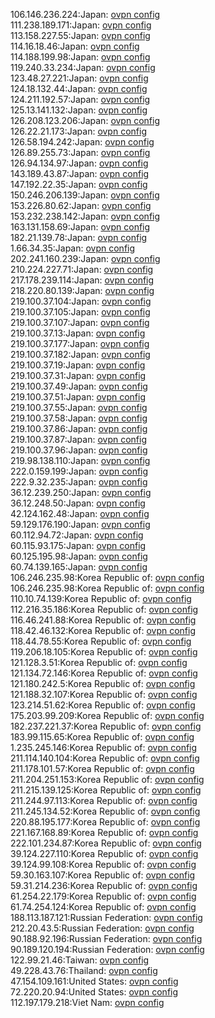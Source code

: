 106.146.236.224:Japan: [ovpn config](vpn/106_146_236_224.ovpn)  
111.238.189.171:Japan: [ovpn config](vpn/111_238_189_171.ovpn)  
113.158.227.55:Japan: [ovpn config](vpn/113_158_227_55.ovpn)  
114.16.18.46:Japan: [ovpn config](vpn/114_16_18_46.ovpn)  
114.188.199.98:Japan: [ovpn config](vpn/114_188_199_98.ovpn)  
119.240.33.234:Japan: [ovpn config](vpn/119_240_33_234.ovpn)  
123.48.27.221:Japan: [ovpn config](vpn/123_48_27_221.ovpn)  
124.18.132.44:Japan: [ovpn config](vpn/124_18_132_44.ovpn)  
124.211.192.57:Japan: [ovpn config](vpn/124_211_192_57.ovpn)  
125.13.141.132:Japan: [ovpn config](vpn/125_13_141_132.ovpn)  
126.208.123.206:Japan: [ovpn config](vpn/126_208_123_206.ovpn)  
126.22.21.173:Japan: [ovpn config](vpn/126_22_21_173.ovpn)  
126.58.194.242:Japan: [ovpn config](vpn/126_58_194_242.ovpn)  
126.89.255.73:Japan: [ovpn config](vpn/126_89_255_73.ovpn)  
126.94.134.97:Japan: [ovpn config](vpn/126_94_134_97.ovpn)  
143.189.43.87:Japan: [ovpn config](vpn/143_189_43_87.ovpn)  
147.192.22.35:Japan: [ovpn config](vpn/147_192_22_35.ovpn)  
150.246.206.139:Japan: [ovpn config](vpn/150_246_206_139.ovpn)  
153.226.80.62:Japan: [ovpn config](vpn/153_226_80_62.ovpn)  
153.232.238.142:Japan: [ovpn config](vpn/153_232_238_142.ovpn)  
163.131.158.69:Japan: [ovpn config](vpn/163_131_158_69.ovpn)  
182.21.139.78:Japan: [ovpn config](vpn/182_21_139_78.ovpn)  
1.66.34.35:Japan: [ovpn config](vpn/1_66_34_35.ovpn)  
202.241.160.239:Japan: [ovpn config](vpn/202_241_160_239.ovpn)  
210.224.227.71:Japan: [ovpn config](vpn/210_224_227_71.ovpn)  
217.178.239.114:Japan: [ovpn config](vpn/217_178_239_114.ovpn)  
218.220.80.139:Japan: [ovpn config](vpn/218_220_80_139.ovpn)  
219.100.37.104:Japan: [ovpn config](vpn/219_100_37_104.ovpn)  
219.100.37.105:Japan: [ovpn config](vpn/219_100_37_105.ovpn)  
219.100.37.107:Japan: [ovpn config](vpn/219_100_37_107.ovpn)  
219.100.37.13:Japan: [ovpn config](vpn/219_100_37_13.ovpn)  
219.100.37.177:Japan: [ovpn config](vpn/219_100_37_177.ovpn)  
219.100.37.182:Japan: [ovpn config](vpn/219_100_37_182.ovpn)  
219.100.37.19:Japan: [ovpn config](vpn/219_100_37_19.ovpn)  
219.100.37.31:Japan: [ovpn config](vpn/219_100_37_31.ovpn)  
219.100.37.49:Japan: [ovpn config](vpn/219_100_37_49.ovpn)  
219.100.37.51:Japan: [ovpn config](vpn/219_100_37_51.ovpn)  
219.100.37.55:Japan: [ovpn config](vpn/219_100_37_55.ovpn)  
219.100.37.58:Japan: [ovpn config](vpn/219_100_37_58.ovpn)  
219.100.37.86:Japan: [ovpn config](vpn/219_100_37_86.ovpn)  
219.100.37.87:Japan: [ovpn config](vpn/219_100_37_87.ovpn)  
219.100.37.96:Japan: [ovpn config](vpn/219_100_37_96.ovpn)  
219.98.138.110:Japan: [ovpn config](vpn/219_98_138_110.ovpn)  
222.0.159.199:Japan: [ovpn config](vpn/222_0_159_199.ovpn)  
222.9.32.235:Japan: [ovpn config](vpn/222_9_32_235.ovpn)  
36.12.239.250:Japan: [ovpn config](vpn/36_12_239_250.ovpn)  
36.12.248.50:Japan: [ovpn config](vpn/36_12_248_50.ovpn)  
42.124.162.48:Japan: [ovpn config](vpn/42_124_162_48.ovpn)  
59.129.176.190:Japan: [ovpn config](vpn/59_129_176_190.ovpn)  
60.112.94.72:Japan: [ovpn config](vpn/60_112_94_72.ovpn)  
60.115.93.175:Japan: [ovpn config](vpn/60_115_93_175.ovpn)  
60.125.195.98:Japan: [ovpn config](vpn/60_125_195_98.ovpn)  
60.74.139.165:Japan: [ovpn config](vpn/60_74_139_165.ovpn)  
106.246.235.98:Korea Republic of: [ovpn config](vpn/106_246_235_98.ovpn)  
106.246.235.98:Korea Republic of: [ovpn config](vpn/106_246_235_98.ovpn)  
110.10.74.139:Korea Republic of: [ovpn config](vpn/110_10_74_139.ovpn)  
112.216.35.186:Korea Republic of: [ovpn config](vpn/112_216_35_186.ovpn)  
116.46.241.88:Korea Republic of: [ovpn config](vpn/116_46_241_88.ovpn)  
118.42.46.132:Korea Republic of: [ovpn config](vpn/118_42_46_132.ovpn)  
118.44.78.55:Korea Republic of: [ovpn config](vpn/118_44_78_55.ovpn)  
119.206.18.105:Korea Republic of: [ovpn config](vpn/119_206_18_105.ovpn)  
121.128.3.51:Korea Republic of: [ovpn config](vpn/121_128_3_51.ovpn)  
121.134.72.146:Korea Republic of: [ovpn config](vpn/121_134_72_146.ovpn)  
121.180.242.5:Korea Republic of: [ovpn config](vpn/121_180_242_5.ovpn)  
121.188.32.107:Korea Republic of: [ovpn config](vpn/121_188_32_107.ovpn)  
123.214.51.62:Korea Republic of: [ovpn config](vpn/123_214_51_62.ovpn)  
175.203.99.209:Korea Republic of: [ovpn config](vpn/175_203_99_209.ovpn)  
182.237.221.37:Korea Republic of: [ovpn config](vpn/182_237_221_37.ovpn)  
183.99.115.65:Korea Republic of: [ovpn config](vpn/183_99_115_65.ovpn)  
1.235.245.146:Korea Republic of: [ovpn config](vpn/1_235_245_146.ovpn)  
211.114.140.104:Korea Republic of: [ovpn config](vpn/211_114_140_104.ovpn)  
211.178.101.57:Korea Republic of: [ovpn config](vpn/211_178_101_57.ovpn)  
211.204.251.153:Korea Republic of: [ovpn config](vpn/211_204_251_153.ovpn)  
211.215.139.125:Korea Republic of: [ovpn config](vpn/211_215_139_125.ovpn)  
211.244.97.113:Korea Republic of: [ovpn config](vpn/211_244_97_113.ovpn)  
211.245.134.52:Korea Republic of: [ovpn config](vpn/211_245_134_52.ovpn)  
220.88.195.177:Korea Republic of: [ovpn config](vpn/220_88_195_177.ovpn)  
221.167.168.89:Korea Republic of: [ovpn config](vpn/221_167_168_89.ovpn)  
222.101.234.87:Korea Republic of: [ovpn config](vpn/222_101_234_87.ovpn)  
39.124.227.110:Korea Republic of: [ovpn config](vpn/39_124_227_110.ovpn)  
39.124.99.108:Korea Republic of: [ovpn config](vpn/39_124_99_108.ovpn)  
59.30.163.107:Korea Republic of: [ovpn config](vpn/59_30_163_107.ovpn)  
59.31.214.236:Korea Republic of: [ovpn config](vpn/59_31_214_236.ovpn)  
61.254.22.179:Korea Republic of: [ovpn config](vpn/61_254_22_179.ovpn)  
61.74.254.124:Korea Republic of: [ovpn config](vpn/61_74_254_124.ovpn)  
188.113.187.121:Russian Federation: [ovpn config](vpn/188_113_187_121.ovpn)  
212.20.43.5:Russian Federation: [ovpn config](vpn/212_20_43_5.ovpn)  
90.188.92.196:Russian Federation: [ovpn config](vpn/90_188_92_196.ovpn)  
90.189.120.194:Russian Federation: [ovpn config](vpn/90_189_120_194.ovpn)  
122.99.21.46:Taiwan: [ovpn config](vpn/122_99_21_46.ovpn)  
49.228.43.76:Thailand: [ovpn config](vpn/49_228_43_76.ovpn)  
47.154.109.161:United States: [ovpn config](vpn/47_154_109_161.ovpn)  
72.220.20.94:United States: [ovpn config](vpn/72_220_20_94.ovpn)  
112.197.179.218:Viet Nam: [ovpn config](vpn/112_197_179_218.ovpn)  
